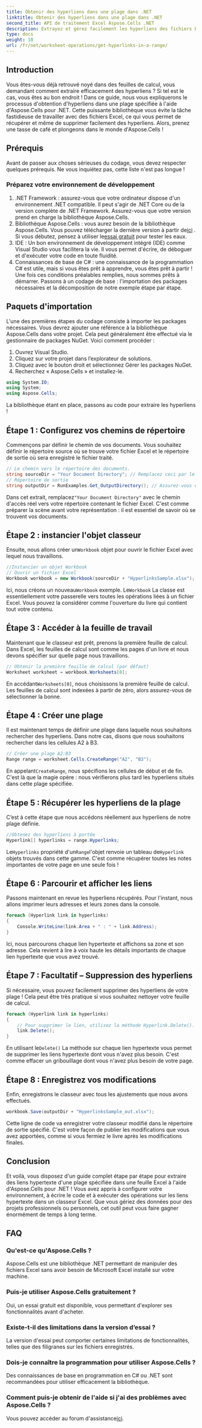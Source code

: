 ```yaml
---
title: Obtenir des hyperliens dans une plage dans .NET
linktitle: Obtenir des hyperliens dans une plage dans .NET
second_title: API de traitement Excel Aspose.Cells .NET
description: Extrayez et gérez facilement les hyperliens des fichiers Excel avec Aspose.Cells pour .NET. Guide étape par étape et exemples de code inclus.
type: docs
weight: 10
url: /fr/net/worksheet-operations/get-hyperlinks-in-a-range/
---
```

## Introduction
Vous êtes-vous déjà retrouvé noyé dans des feuilles de calcul, vous demandant comment extraire efficacement des hyperliens ? Si tel est le cas, vous êtes au bon endroit ! Dans ce guide, nous vous expliquerons le processus d'obtention d'hyperliens dans une plage spécifiée à l'aide d'Aspose.Cells pour .NET. Cette puissante bibliothèque vous évite la tâche fastidieuse de travailler avec des fichiers Excel, ce qui vous permet de récupérer et même de supprimer facilement des hyperliens. Alors, prenez une tasse de café et plongeons dans le monde d'Aspose.Cells !
## Prérequis
Avant de passer aux choses sérieuses du codage, vous devez respecter quelques prérequis. Ne vous inquiétez pas, cette liste n'est pas longue !
### Préparez votre environnement de développement
1. .NET Framework : assurez-vous que votre ordinateur dispose d'un environnement .NET compatible. Il peut s'agir de .NET Core ou de la version complète de .NET Framework. Assurez-vous que votre version prend en charge la bibliothèque Aspose.Cells.
2.  Bibliothèque Aspose.Cells : vous aurez besoin de la bibliothèque Aspose.Cells. Vous pouvez télécharger la dernière version à partir de[ici](https://releases.aspose.com/cells/net/) . Si vous débutez, pensez à utiliser le[essai gratuit](https://releases.aspose.com/) pour tester les eaux.
3. IDE : Un bon environnement de développement intégré (IDE) comme Visual Studio vous facilitera la vie. Il vous permet d'écrire, de déboguer et d'exécuter votre code en toute fluidité.
4. Connaissances de base de C# : une connaissance de la programmation C# est utile, mais si vous êtes prêt à apprendre, vous êtes prêt à partir !
Une fois ces conditions préalables remplies, nous sommes prêts à démarrer. Passons à un codage de base : l'importation des packages nécessaires et la décomposition de notre exemple étape par étape.
## Paquets d'importation
L'une des premières étapes du codage consiste à importer les packages nécessaires. Vous devrez ajouter une référence à la bibliothèque Aspose.Cells dans votre projet. Cela peut généralement être effectué via le gestionnaire de packages NuGet. Voici comment procéder :
1. Ouvrez Visual Studio.
2. Cliquez sur votre projet dans l’explorateur de solutions.
3. Cliquez avec le bouton droit et sélectionnez Gérer les packages NuGet.
4. Recherchez « Aspose.Cells » et installez-le.
```csharp
using System.IO;
using System;
using Aspose.Cells;
```
La bibliothèque étant en place, passons au code pour extraire les hyperliens !
## Étape 1 : Configurez vos chemins de répertoire
Commençons par définir le chemin de vos documents. Vous souhaitez définir le répertoire source où se trouve votre fichier Excel et le répertoire de sortie où sera enregistré le fichier traité.
```csharp
// Le chemin vers le répertoire des documents.
string sourceDir = "Your Document Directory"; // Remplacez ceci par le chemin de votre fichier Excel
// Répertoire de sortie
string outputDir = RunExamples.Get_OutputDirectory(); // Assurez-vous que cette méthode fournit un chemin de sortie valide
```
 Dans cet extrait, remplacez`"Your Document Directory"` avec le chemin d'accès réel vers votre répertoire contenant le fichier Excel. C'est comme préparer la scène avant votre représentation : il est essentiel de savoir où se trouvent vos documents.
## Étape 2 : instancier l'objet classeur
 Ensuite, nous allons créer un`Workbook` objet pour ouvrir le fichier Excel avec lequel nous travaillons.
```csharp
//Instancier un objet Workbook
// Ouvrir un fichier Excel
Workbook workbook = new Workbook(sourceDir + "HyperlinksSample.xlsx");
```
 Ici, nous créons un nouveau`Workbook` exemple. Le`Workbook` La classe est essentiellement votre passerelle vers toutes les opérations liées à un fichier Excel. Vous pouvez la considérer comme l'ouverture du livre qui contient tout votre contenu.
## Étape 3 : Accéder à la feuille de travail
Maintenant que le classeur est prêt, prenons la première feuille de calcul. Dans Excel, les feuilles de calcul sont comme les pages d'un livre et nous devons spécifier sur quelle page nous travaillons.
```csharp
// Obtenir la première feuille de calcul (par défaut)
Worksheet worksheet = workbook.Worksheets[0];
```
 En accédant`Worksheets[0]`, nous choisissons la première feuille de calcul. Les feuilles de calcul sont indexées à partir de zéro, alors assurez-vous de sélectionner la bonne.
## Étape 4 : Créer une plage
Il est maintenant temps de définir une plage dans laquelle nous souhaitons rechercher des hyperliens. Dans notre cas, disons que nous souhaitons rechercher dans les cellules A2 à B3.
```csharp
// Créer une plage A2:B3
Range range = worksheet.Cells.CreateRange("A2", "B3");
```
 En appelant`CreateRange`, nous spécifions les cellules de début et de fin. C'est là que la magie opère : nous vérifierons plus tard les hyperliens situés dans cette plage spécifiée.
## Étape 5 : Récupérer les hyperliens de la plage
C’est à cette étape que nous accédons réellement aux hyperliens de notre plage définie.
```csharp
//Obtenez des hyperliens à portée
Hyperlink[] hyperlinks = range.Hyperlinks;
```
 Le`Hyperlinks` propriété d'un`Range`l'objet renvoie un tableau de`Hyperlink` objets trouvés dans cette gamme. C'est comme récupérer toutes les notes importantes de votre page en une seule fois !
## Étape 6 : Parcourir et afficher les liens
Passons maintenant en revue les hyperliens récupérés. Pour l'instant, nous allons imprimer leurs adresses et leurs zones dans la console.
```csharp
foreach (Hyperlink link in hyperlinks)
{
    Console.WriteLine(link.Area + " : " + link.Address);
}
```
Ici, nous parcourons chaque lien hypertexte et affichons sa zone et son adresse. Cela revient à lire à voix haute les détails importants de chaque lien hypertexte que vous avez trouvé. 
## Étape 7 : Facultatif – Suppression des hyperliens
Si nécessaire, vous pouvez facilement supprimer des hyperliens de votre plage ! Cela peut être très pratique si vous souhaitez nettoyer votre feuille de calcul.
```csharp
foreach (Hyperlink link in hyperlinks)
{
    // Pour supprimer le lien, utilisez la méthode Hyperlink.Delete().
    link.Delete();
}
```
 En utilisant le`Delete()` La méthode sur chaque lien hypertexte vous permet de supprimer les liens hypertexte dont vous n'avez plus besoin. C'est comme effacer un gribouillage dont vous n'avez plus besoin de votre page.
## Étape 8 : Enregistrez vos modifications
Enfin, enregistrons le classeur avec tous les ajustements que nous avons effectués.
```csharp
workbook.Save(outputDir + "HyperlinksSample_out.xlsx");
```
Cette ligne de code va enregistrer votre classeur modifié dans le répertoire de sortie spécifié. C'est votre façon de publier les modifications que vous avez apportées, comme si vous fermiez le livre après les modifications finales.
## Conclusion
Et voilà, vous disposez d'un guide complet étape par étape pour extraire des liens hypertexte d'une plage spécifiée dans une feuille Excel à l'aide d'Aspose.Cells pour .NET ! Vous avez appris à configurer votre environnement, à écrire le code et à exécuter des opérations sur les liens hypertexte dans un classeur Excel. Que vous gériez des données pour des projets professionnels ou personnels, cet outil peut vous faire gagner énormément de temps à long terme.
## FAQ
### Qu'est-ce qu'Aspose.Cells ?
Aspose.Cells est une bibliothèque .NET permettant de manipuler des fichiers Excel sans avoir besoin de Microsoft Excel installé sur votre machine.
### Puis-je utiliser Aspose.Cells gratuitement ?
Oui, un essai gratuit est disponible, vous permettant d'explorer ses fonctionnalités avant d'acheter.
### Existe-t-il des limitations dans la version d’essai ?
La version d'essai peut comporter certaines limitations de fonctionnalités, telles que des filigranes sur les fichiers enregistrés.
### Dois-je connaître la programmation pour utiliser Aspose.Cells ?
Des connaissances de base en programmation en C# ou .NET sont recommandées pour utiliser efficacement la bibliothèque.
### Comment puis-je obtenir de l'aide si j'ai des problèmes avec Aspose.Cells ?
 Vous pouvez accéder au forum d'assistance[ici](https://forum.aspose.com/c/cells/9).